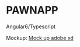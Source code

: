 # PAWNAPP
Angular6/Typescript

Mockup: <a href="https://xd.adobe.com/view/0366b1bb-3fff-488e-5c8c-b106bf263a35-7557/screen/d448fb82-b2b2-40ed-bf17-368ff2e9568a/Dashboard?fullscreen" target="_blank">Mock up adobe xd</a>

